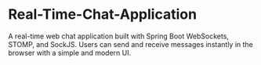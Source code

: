 # Real-Time-Chat-Application
A real-time web chat application built with Spring Boot WebSockets, STOMP, and SockJS. Users can send and receive messages instantly in the browser with a simple and modern UI.
